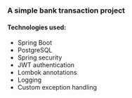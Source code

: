 ### A simple bank transaction project

#### Technologies used:
* Spring Boot 
* PostgreSQL
* Spring security
* JWT authentication
* Lombok annotations
* Logging
* Custom exception handling